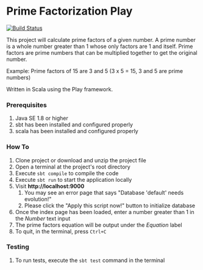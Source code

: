 # Prime Factorization Play

[![Build Status](https://travis-ci.org/alapp87/prime-factorizations-play.svg?branch=master)](https://travis-ci.org/alapp87/prime-factorizations-play)

This project will calculate prime factors of a given number. A prime number is a whole number greater than 1 whose only
factors are 1 and itself. Prime factors are prime numbers that can be multiplied together to get the original number.

Example:
Prime factors of 15 are 3 and 5 (3 x 5 = 15, 3 and 5 are prime numbers)

Written in Scala using the Play framework.

### Prerequisites
1. Java SE 1.8 or higher
1. sbt has been installed and configured properly
1. scala has been installed and configured properly

### How To
1. Clone project or download and unzip the project file
1. Open a terminal at the project's root directory
1. Execute `sbt compile` to compile the code
1. Execute `sbt run` to start the application locally
1. Visit **http://localhost:9000**
    1. You may see an error page that says "Database 'default' needs evolution!"
    1. Please click the "Apply this script now!" button to initialize database
1. Once the index page has been loaded, enter a number greater than 1 in the *Number* text input
1. The prime factors equation will be output under the *Equation* label
1. To quit, in the terminal, press `Ctrl+C`

### Testing
1. To run tests, execute the `sbt test` command in the terminal
